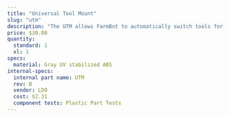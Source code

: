 ```yaml
---
title: "Universal Tool Mount"
slug: "utm"
description: "The UTM allows FarmBot to automatically switch tools for the task at hand. It features 12 electrical connections, three liquid/gas lines, and magnetic coupling."
price: $30.00
quantity:
  standard: 1
  xl: 1
specs:
  material: Gray UV stabilized ABS
internal-specs:
  internal part name: UTM
  rev: B
  vendor: LDO
  cost: $2.31
  component tests: Plastic Part Tests
---
```


